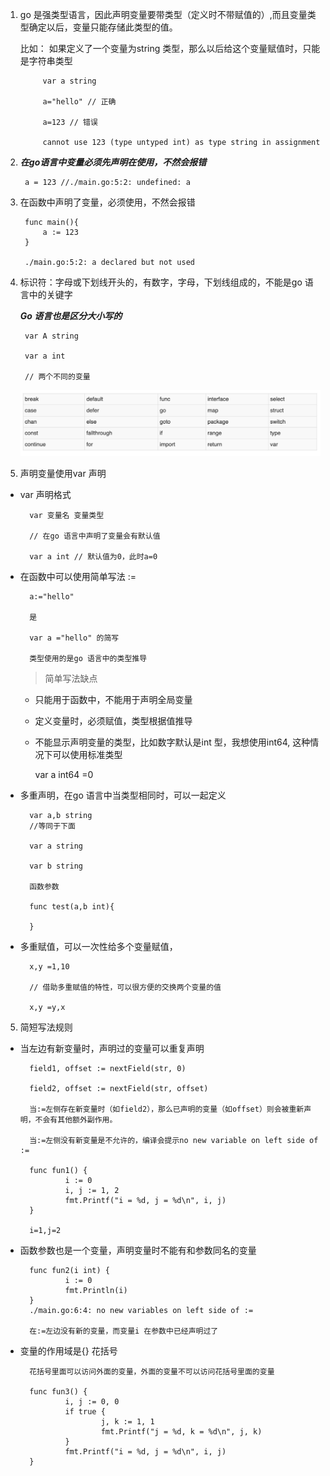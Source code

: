 1. go 是强类型语言，因此声明变量要带类型（定义时不带赋值的）,而且变量类型确定以后，变量只能存储此类型的值。

    比如： 如果定义了一个变量为string 类型，那么以后给这个变量赋值时，只能是字符串类型

            var a string 

            a="hello" // 正确

            a=123 // 错误

            cannot use 123 (type untyped int) as type string in assignment

2. ***在go语言中变量必须先声明在使用，不然会报错***

        a = 123 //./main.go:5:2: undefined: a

3. 在函数中声明了变量，必须使用，不然会报错

        func main(){
            a := 123
        }

        ./main.go:5:2: a declared but not used

4. 标识符：字母或下划线开头的，有数字，字母，下划线组成的，不能是go 语言中的关键字

   ***Go 语言也是区分大小写的***

        var A string 

        var a int

        // 两个不同的变量

   ![avatar](../../assets/keyword.jpg)

4. 声明变量使用var 声明

+ var 声明格式

        var 变量名 变量类型

        // 在go 语言中声明了变量会有默认值

        var a int // 默认值为0，此时a=0

+ 在函数中可以使用简单写法 :=

        a:="hello" 

        是

        var a ="hello" 的简写

        类型使用的是go 语言中的类型推导

   > 简单写法缺点

   + 只能用于函数中，不能用于声明全局变量

   + 定义变量时，必须赋值，类型根据值推导

   + 不能显示声明变量的类型，比如数字默认是int 型，我想使用int64, 这种情况下可以使用标准类型

        var a int64 =0

+ 多重声明，在go 语言中当类型相同时，可以一起定义

        var a,b string 
        //等同于下面

        var a string

        var b string

        函数参数

        func test(a,b int){

        }

+ 多重赋值，可以一次性给多个变量赋值，

        x,y =1,10

        // 借助多重赋值的特性，可以很方便的交换两个变量的值

        x,y =y,x

5. 简短写法规则

+ 当左边有新变量时，声明过的变量可以重复声明

        field1, offset := nextField(str, 0)

        field2, offset := nextField(str, offset)

        当:=左侧存在新变量时（如field2），那么已声明的变量（如offset）则会被重新声明，不会有其他额外副作用。

        当:=左侧没有新变量是不允许的，编译会提示no new variable on left side of :=

        func fun1() {
                i := 0
                i, j := 1, 2
                fmt.Printf("i = %d, j = %d\n", i, j)
        }

        i=1,j=2

+ 函数参数也是一个变量，声明变量时不能有和参数同名的变量

        func fun2(i int) {
                i := 0
                fmt.Println(i)
        }
        ./main.go:6:4: no new variables on left side of :=

        在:=左边没有新的变量，而变量i 在参数中已经声明过了

+ 变量的作用域是{} 花括号

        花括号里面可以访问外面的变量，外面的变量不可以访问花括号里面的变量

        func fun3() {
                i, j := 0, 0
                if true {
                        j, k := 1, 1
                        fmt.Printf("j = %d, k = %d\n", j, k)
                }
                fmt.Printf("i = %d, j = %d\n", i, j)
        }